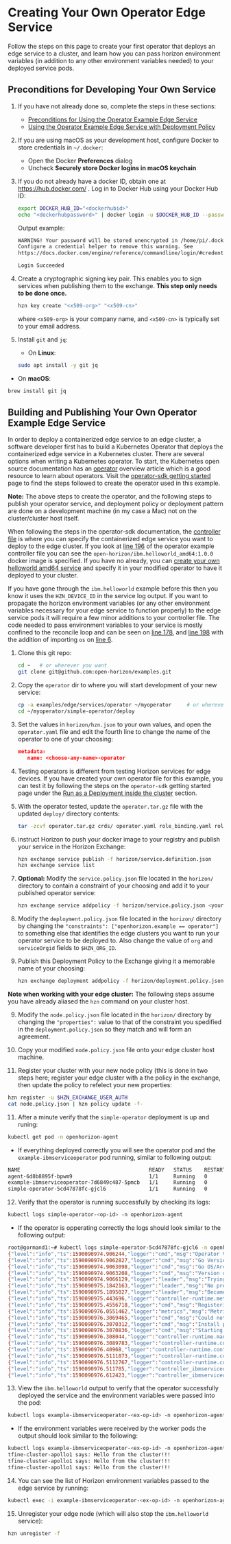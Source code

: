 # Creating Your Own Operator Edge Service

Follow the steps on this page to create your first operator that deploys an edge service to a cluster, and learn how you can pass horizon environment variables (in addition to any other environment variables needed) to your deployed service pods.

## Preconditions for Developing Your Own Service

1. If you have not already done so, complete the steps in these sections:

   - [Preconditions for Using the Operator Example Edge Service](README.md#preconditions)
   - [Using the Operator Example Edge Service with Deployment Policy](README.md#using-operator-policy)

2. If you are using macOS as your development host, configure Docker to store credentials in `~/.docker`:

   - Open the Docker **Preferences** dialog
   - Uncheck **Securely store Docker logins in macOS keychain**

3. If you do not already have a docker ID, obtain one at https://hub.docker.com/ . Log in to Docker Hub using your Docker Hub ID:

   ```bash
   export DOCKER_HUB_ID="<dockerhubid>"
   echo "<dockerhubpassword>" | docker login -u $DOCKER_HUB_ID --password-stdin
   ```

   Output example:

   ```bash
   WARNING! Your password will be stored unencrypted in /home/pi/.docker/config.json.
   Configure a credential helper to remove this warning. See
   https://docs.docker.com/engine/reference/commandline/login/#credentials-store

   Login Succeeded
   ```

4. Create a cryptographic signing key pair. This enables you to sign services when publishing them to the exchange. **This step only needs to be done once.**

   ```bash
   hzn key create "<x509-org>" "<x509-cn>"
   ```

   where `<x509-org>` is your company name, and `<x509-cn>` is typically set to your email address.

5. Install `git` and `jq`:

   * On **Linux**:

   ```bash
   sudo apt install -y git jq
   ```

  * On **macOS**:

   ```bash
   brew install git jq
   ```

## <a id=build-publish-your-op> Building and Publishing Your Own Operator Example Edge Service

In order to deploy a containerized edge service to an edge cluster, a software developer first has to build a Kubernetes Operator that deploys the containerized edge service in a Kubernetes cluster. There are several options when writing a Kubernetes operator. To start, the Kubernetes open source documentation has an [operator](https://kubernetes.io/docs/concepts/extend-kubernetes/operator/) overview article which is a good resource to learn about operators. Visit the [operator-sdk getting started](https://github.com/operator-framework/getting-started#overview) page to find the steps followed to create the operator used in this example. 

**Note:** The above steps to create the operator, and the following steps to publish your operator service, and deployment policy or deployment pattern are done on a development machine (in my case a Mac) not on the cluster/cluster host itself.

When following the steps in the operator-sdk documentation, the [controller file](https://github.com/operator-framework/getting-started#add-a-new-controller) is where you can specify the containerized edge service you want to deploy to the edge cluster. If you look at [line 196](https://github.com/open-horizon/examples/blob/081e2dd6243e82d52122fccbd974256ec536b1ad/edge/services/operator/simple-operator/pkg/controller/ibmserviceoperator/ibmserviceoperator_controller.go#L196) of the operator example controller file you can see the `open-horizon/ibm.helloworld_amd64:1.0.0` docker image is specified. If you have no already, you can [create your own helloworld amd64 service](../helloworld/CreateService.md) and specify it in your modified operator to have it deployed to your cluster. 

If you have gone through the `ibm.helloworld` example before this then you know it uses the `HZN_DEVICE_ID` in the service log output. If you want to propagate the horizon environment variables (or any other environment variables necessary for your edge service to function properly) to the edge service pods it will require a few minor additions to your controller file. The code needed to pass environment variables to your service is mostly confined to the reconcile loop and can be seen on [line 178](https://github.com/open-horizon/examples/blob/081e2dd6243e82d52122fccbd974256ec536b1ad/edge/services/operator/simple-operator/pkg/controller/ibmserviceoperator/ibmserviceoperator_controller.go#L178), and [line 198](https://github.com/open-horizon/examples/blob/081e2dd6243e82d52122fccbd974256ec536b1ad/edge/services/operator/simple-operator/pkg/controller/ibmserviceoperator/ibmserviceoperator_controller.go#L198) with the addition of importing `os` on [line 6](https://github.com/open-horizon/examples/blob/081e2dd6243e82d52122fccbd974256ec536b1ad/edge/services/operator/simple-operator/pkg/controller/ibmserviceoperator/ibmserviceoperator_controller.go#L6).

1. Clone this git repo:

   ```bash
   cd ~   # or wherever you want
   git clone git@github.com:open-horizon/examples.git
   ```

2. Copy the `operator` dir to where you will start development of your new service:

   ```bash
   cp -a examples/edge/services/operator ~/myoperator     # or wherever
   cd ~/myoperator/simple-operator/deploy
   ```

3. Set the values in `horizon/hzn.json` to your own values, and open the `operator.yaml` file and edit the fourth line to change the name of the operator to one of your choosing:
   ```json
   metadata:
      name: <choose-any-name>-operator
   ```

4. Testing operators is different from testing Horizon services for edge devices. If you have created your own operator file for this example, you can test it by following the steps on the `operator-sdk` getting started page under the [Run as a Deployment inside the cluster](https://github.com/operator-framework/getting-started#1-run-as-a-deployment-inside-the-cluster) section.

5. With the operator tested, update the `operator.tar.gz` file with the updated `deploy/` directory contents:
   ```bash
   tar -zcvf operator.tar.gz crds/ operator.yaml role_binding.yaml role.yaml service_account.yaml
   ```

6. instruct Horizon to push your docker image to your registry and publish your service in the Horizon Exchange:

   ```bash
   hzn exchange service publish -f horizon/service.definition.json
   hzn exchange service list
   ```

6. **Optional:** Modify the `service.policy.json` file located in the `horizon/` directory to contain a constraint of your choosing and add it to your published operator service:

   ```bash
   hzn exchange service addpolicy -f horizon/service.policy.json <your-operator-service>
   ```
  
7. Modify the `deployment.policy.json` file located in the `horizon/` directory by changing the `"constraints": ["openhorizon.example == operator"]` to something else that identifies the edge clusters you want to run your operator service to be deployed to. Also change the value of `org` and `serviceOrgid` fields to `$HZN_ORG_ID`.

8. Publish this Deployment Policy to the Exchange giving it a memorable name of your choosing:

   ```bash
   hzn exchange deployment addpolicy -f horizon/deployment.policy.json policy-<choose-any-policy-name>
   ```

**Note when working with your edge cluster:** The following steps assume you have already aliased the `hzn` command on your cluster host.

9. Modify the `node.policy.json` file located in the `horizon/` directory by changing the `"properties":`  value to that of the constraint you spedified in the `deployment.policy.json` so they match and will form an agreement.

10. Copy your modified `node.policy.json` file onto your edge cluster host machine.

11. Register your cluster with your new node policy (this is done in two steps here; register your edge cluster with a the policy in the exchange, then update the policy to refelect your new properties:

   ```bash
   hzn register -u $HZN_EXCHANGE_USER_AUTH
   cat node.policy.json | hzn policy update -f- 
   ```
  
11. After a minute verify that the `simple-operator` deployment is up and runing:

   ```bash
   kubectl get pod -n openhorizon-agent
   ```

   - If everything deployed correctly you will see the operator pod and the `example-ibmserviceoperator` pod running, similar to following output:

   ```bash
   NAME                                          READY   STATUS    RESTARTS   AGE
   agent-6d8b8895f-bpwm9                         1/1     Running   0          2d21h
   example-ibmserviceoperator-7d6849c487-5pmcb   1/1     Running   0          88s
   simple-operator-5cd47878fc-gjcl6              1/1     Running   0          96s
   ```

12. Verify that the operator is running successfully by checking its logs:

   ```bash
   kubectl logs simple-operator-<op-id> -n openhorizon-agent
   ```

   - If the operator is opperating correctly the logs should look similar to the following output:

   ```bash
   root@gormand1:~# kubectl logs simple-operator-5cd47878fc-gjcl6 -n openhorizon-agent
   {"level":"info","ts":1590090974.906244,"logger":"cmd","msg":"Operator Version: 0.0.1"}
   {"level":"info","ts":1590090974.9062827,"logger":"cmd","msg":"Go Version: go1.14.3"}
   {"level":"info","ts":1590090974.9063098,"logger":"cmd","msg":"Go OS/Arch: linux/amd64"}
   {"level":"info","ts":1590090974.9063208,"logger":"cmd","msg":"Version of operator-sdk: v0.17.1"}
   {"level":"info","ts":1590090974.9066129,"logger":"leader","msg":"Trying to become the leader."}
   {"level":"info","ts":1590090975.1842163,"logger":"leader","msg":"No pre-existing lock was found."}
   {"level":"info","ts":1590090975.1895027,"logger":"leader","msg":"Became the leader."}
   {"level":"info","ts":1590090975.443696,"logger":"controller-runtime.metrics","msg":"metrics server is starting to listen","addr":"0.0.0.0:8383"}
   {"level":"info","ts":1590090975.4556718,"logger":"cmd","msg":"Registering Components."}
   {"level":"info","ts":1590090976.0551462,"logger":"metrics","msg":"Metrics Service object created","Service.Name":"simple-operator-metrics","Service.Namespace":"openhorizon-agent"}
   {"level":"info","ts":1590090976.3069465,"logger":"cmd","msg":"Could not create ServiceMonitor object","error":"no ServiceMonitor registered with the API"}
   {"level":"info","ts":1590090976.3070312,"logger":"cmd","msg":"Install prometheus-operator in your cluster to create ServiceMonitor objects","error":"no ServiceMonitor registered with the API"}
   {"level":"info","ts":1590090976.3070836,"logger":"cmd","msg":"Starting the Cmd."}
   {"level":"info","ts":1590090976.308044,"logger":"controller-runtime.manager","msg":"starting metrics server","path":"/metrics"}
   {"level":"info","ts":1590090976.3089783,"logger":"controller-runtime.controller","msg":"Starting EventSource","controller":"ibmserviceoperator-controller","source":"kind source: /, Kind="}
   {"level":"info","ts":1590090976.40968,"logger":"controller-runtime.controller","msg":"Starting EventSource","controller":"ibmserviceoperator-controller","source":"kind source: /, Kind="}
   {"level":"info","ts":1590090976.5111873,"logger":"controller-runtime.controller","msg":"Starting Controller","controller":"ibmserviceoperator-controller"}
   {"level":"info","ts":1590090976.5112767,"logger":"controller-runtime.controller","msg":"Starting workers","controller":"ibmserviceoperator-controller","worker count":1}
   {"level":"info","ts":1590090976.511785,"logger":"controller_ibmserviceoperator","msg":"Reconciling IBMserviceOperator","Request.Namespace":"openhorizon-agent","Request.Name":"example-ibmserviceoperator"}
   {"level":"info","ts":1590090976.612423,"logger":"controller_ibmserviceoperator","msg":"Creating a new Deployment","Request.Namespace":"openhorizon-agent","Request.Name":"example-ibmserviceoperator","Deployment.Namespace":"openhorizon-agent","Deployment.Name":"example-ibmserviceoperator"}
   ```

13. View the `ibm.helloworld` output to verify that the operator successfully deployed the service and the environment variables were passed into the pod:

   ```bash
   kubectl logs example-ibmserviceoperator-<ex-op-id> -n openhorizon-agent
   ```

   - If the environment variables were received by the worker pods the output should look similar to the following:

   ```bash
   kubectl logs example-ibmserviceoperator-<ex-op-id> -n openhorizon-agent
   tfine-cluster-apollo1 says: Hello from the cluster!!!
   tfine-cluster-apollo1 says: Hello from the cluster!!!
   tfine-cluster-apollo1 says: Hello from the cluster!!!
   ```

14. You can see the list of Horizon environment variables passed to the edge service by running:

   ```bash
   kubectl exec -i example-ibmserviceoperator-<ex-op-id> -n openhorizon-agent -- env | grep HZN_
   ```

15. Unregister your edge node (which will also stop the `ibm.helloworld` service):

   ```bash
   hzn unregister -f
   ```
